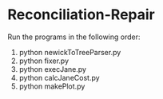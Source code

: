 # Reconciliation-Repair

Run the programs in the following order:

1. python newickToTreeParser.py
2. python fixer.py
3. python execJane.py
4. python calcJaneCost.py
5. python makePlot.py
